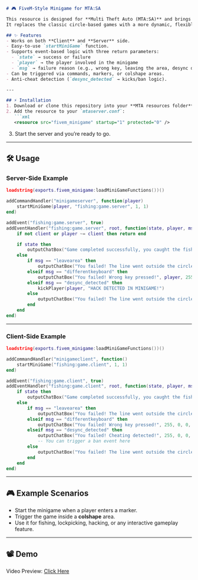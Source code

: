 

````markdown
# 🎮 FiveM-Style Minigame for MTA:SA

This resource is designed for **Multi Theft Auto (MTA:SA)** and brings a modern **FiveM-style minigame system** into the game.  
It replaces the classic circle-based games with a more dynamic, flexible, and fun system.  

## ✨ Features
- Works on both **Client** and **Server** side.  
- Easy-to-use `startMiniGame` function.  
- Supports event-based logic with three return parameters:  
  - `state` → success or failure  
  - `player` → the player involved in the minigame  
  - `msg` → failure reason (e.g., wrong key, leaving the area, desync detection)  
- Can be triggered via commands, markers, or colshape areas.  
- Anti-cheat detection (`desync_detected` → kicks/ban logic).  

---

## ⚡ Installation
1. Download or clone this repository into your **MTA resources folder**.  
2. Add the resource to your `mtaserver.conf`:  
   ```xml
   <resource src="fivem_minigame" startup="1" protected="0" />
````

3. Start the server and you’re ready to go.

---

## 🛠️ Usage

### Server-Side Example

```lua
loadstring(exports.fivem_minigame:loadMiniGameFunctions())()

addCommandHandler("minigameserver", function(player)
    startMiniGame(player, "fishing:game.server", 1, 1)
end)

addEvent("fishing:game.server", true)
addEventHandler("fishing:game.server", root, function(state, player, msg)
    if not client or player ~= client then return end

    if state then
        outputChatBox("Game completed successfully, you caught the fish!", player, 0, 255, 0)
    else
        if msg == "leavearea" then
            outputChatBox("You failed! The line went outside the circle!", player, 255, 0, 0, true)
        elseif msg == "differentkeyboard" then
            outputChatBox("You failed! Wrong key pressed!", player, 255, 0, 0, true)
        elseif msg == "desync_detected" then
            kickPlayer(player, "HACK DETECTED IN MINIGAME!")
        else
            outputChatBox("You failed! The line went outside the circle!", player, 255, 0, 0, true)
        end
    end
end)
```

---

### Client-Side Example

```lua
loadstring(exports.fivem_minigame:loadMiniGameFunctions())()

addCommandHandler("minigameclient", function()
    startMiniGame("fishing:game.client", 1, 1)
end)

addEvent("fishing:game.client", true)
addEventHandler("fishing:game.client", root, function(state, player, msg)
    if state then
        outputChatBox("Game completed successfully, you caught the fish!", 0, 255, 0)
    else
        if msg == "leavearea" then
            outputChatBox("You failed! The line went outside the circle!", 255, 0, 0, true)
        elseif msg == "differentkeyboard" then
            outputChatBox("You failed! Wrong key pressed!", 255, 0, 0, true)
        elseif msg == "desync_detected" then
            outputChatBox("You failed! Cheating detected!", 255, 0, 0, true)
            -- You can trigger a ban event here
        else
            outputChatBox("You failed! The line went outside the circle!", 255, 0, 0, true)
        end
    end
end)
```

---

## 🎮 Example Scenarios

* Start the minigame when a player enters a marker.
* Trigger the game inside a **colshape** area.
* Use it for fishing, lockpicking, hacking, or any interactive gameplay feature.

---

## 📽️ Demo

Video Preview: [Click Here](https://streamable.com/iniy8q)


```


